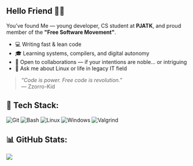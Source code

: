 ## Hello Friend 🕵️‍♂️

You’ve found Me — young developer, CS student at **PJATK**, and proud member of the **"Free Software Movement"**.

- 💻 Writing fast & lean code
- 🎓 Learning systems, compilers, and digital autonomy<br/>
- 🤝 Open to collaborations — if your intentions are noble... or intriguing<br/>
- 🧠 Ask me about Linux or life in legacy IT field<br/>

> _“Code is power. Free code is revolution.”_  
> — Zzorro-Kid 
> 
## 🧰 Tech Stack:
![Git](https://img.shields.io/badge/Git-F05032?logo=git&logoColor=white) ![Bash](https://img.shields.io/badge/Bash%20Script-121011?logo=gnu-bash&logoColor=white) ![Linux](https://img.shields.io/badge/Linux-FCC624?logo=linux&logoColor=black) ![Windows](https://img.shields.io/badge/Windows-0078D6?logo=windows&logoColor=white) ![Valgrind](https://img.shields.io/badge/Valgrind-652F6C?logo=valgrind&logoColor=white) 

## 📊 GitHub Stats:
![](https://github-readme-stats.vercel.app/api/top-langs/?username=Zzorro-Kid&theme=transparent&hide_border=false&include_all_commits=true&count_private=true&layout=compact)
